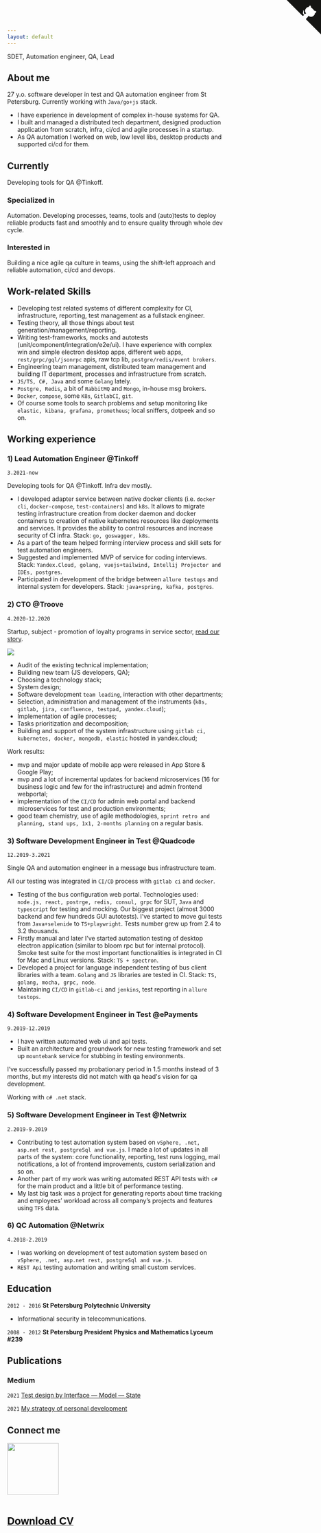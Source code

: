 ```yaml
---
layout: default
---
```

SDET, Automation engineer, QA, Lead

## About me

27 y.o. software developer in test and QA automation engineer from St Petersburg. Currently working with `Java/go+js` stack.

- I have experience in development of complex in-house systems for QA.
- I built and managed a distributed tech department, designed production application from scratch, infra, ci/cd and agile processes in a startup.
- As QA automation I worked on web, low level libs, desktop products and supported ci/cd for them.

<a href="https://telegram.me/eromanov" style="font-size: 0;">
  <i class="ti ti-brand-telegram" style="font-size: 1.5rem; margin: 0.5rem;"></i>
  </a>
<a href="https://www.linkedin.com/in/egor-romanov" style="font-size: 0;">
  <i class="ti ti-brand-linkedin" style="font-size: 1.5rem; margin: 0.5rem;"></i>
</a>
<a href="mailto:egor.romanov@gmail.com" style="font-size: 0;">
  <i class="ti ti-mail" style="font-size: 1.5rem; margin: 0.5rem; color: red;"></i>
</a>

## Currently

Developing tools for QA @Tinkoff.

### Specialized in

Automation. Developing processes, teams, tools and (auto)tests to deploy reliable products fast and smoothly and to ensure quality through whole dev cycle.

### Interested in

Building a nice agile qa culture in teams, using the shift-left approach and reliable automation, ci/cd and devops.

## Work-related Skills

- Developing test related systems of different complexity for CI, infrastructure, reporting, test management as a fullstack engineer.
- Testing theory, all those things about test generation/management/reporting.
- Writing test-frameworks, mocks and autotests (unit/component/integration/e2e/ui). I have experience with complex win and simple electron desktop apps, different web apps, `rest/grpc/gql/jsonrpc` apis, raw tcp lib, `postgre/redis/event brokers`.
- Engineering team management, distributed team management and building IT department, processes and infrastructure from scratch.
- `JS/TS, C#, Java` and some `Golang` lately.
- `Postgre, Redis`, a bit of `RabbitMQ` and `Mongo`, in-house msg brokers.
- `Docker`, `compose`, some `K8s`, `GitlabCI`, `git`.
- Of course some tools to search problems and setup monitoring like `elastic, kibana, grafana, prometheus`; local sniffers, dotpeek and so on.

## Working experience

### 1) Lead Automation Engineer @Tinkoff

`3.2021-now`

Developing tools for QA @Tinkoff. Infra dev mostly.

- I developed adapter service between native docker clients (i.e. `docker cli`, `docker-compose`, `test-containers`) and `k8s`. It allows to migrate testing infrastructure creation from docker daemon and docker containers to creation of native kubernetes resources like deployments and services. It provides the ability to control resources and increase security of CI infra. Stack: `go, goswagger, k8s`.
- As a part of the team helped forming interview process and skill sets for test automation engineers.
- Suggested and implemented MVP of service for coding interviews. Stack: `Yandex.Cloud, golang, vuejs+tailwind, Intellij Projector and IDEs, postgres`.
- Participated in development of the bridge between `allure testops` and internal system for developers. Stack: `java+spring, kafka, postgres`.

### 2) CTO @Troove

`4.2020-12.2020`

Startup, subject - promotion of loyalty programs in service sector,
[read our story](https://vc.ru/tribuna/188450-kak-potratit-15-mln-rubley-neskolko-raz-peredelat-mvp-i-ne-oblazhatsya).

![](https://leonardo.osnova.io/14bd496d-b5f3-52a0-ac0c-9a0f6a4c6302/-/preview/2100/-/format/webp/)

- Audit of the existing technical implementation;
- Building new team (JS developers, QA);
- Choosing a technology stack;
- System design;
- Software development `team leading`, interaction with other departments;
- Selection, administration and management of  the instruments (`k8s, gitlab, jira, confluence, testpad, yandex.cloud`);
- Implementation of agile processes;
- Tasks prioritization and decomposition;
- Building and support of the system infrastructure using `gitlab ci, kubernetes, docker, mongodb, elastic` hosted in yandex.cloud;

Work results:

- mvp and major update of mobile app were released in App Store & Google Play;
- mvp and a lot of incremental updates for backend microservices (16 for business logic and few for the infrastructure) and admin frontend webportal;
- implementation of the `CI/CD` for admin web portal and backend microservices for test and production environments;
- good team chemistry, use of agile methodologies, `sprint retro and planning, stand ups, 1х1, 2-months planning` on a regular basis.

### 3) Software Development Engineer in Test @Quadcode

`12.2019-3.2021`

Single QA and automation engineer in a message bus infrastructure team.

All our testing was integrated in `CI/CD` process with `gitlab ci` and `docker`.

- Testing of the bus configuration web portal. Technologies used: `node.js, react, postrge, redis, consul, grpc` for SUT, `Java` and `typescript` for testing and mocking. Our biggest project (almost 3000 backend and few hundreds GUI autotests). I’ve started to move gui tests from `Java+selenide` to `TS+playwright`. Tests number grew up from 2.4 to 3.2 thousands.
- Firstly manual and later I’ve started automation testing of desktop electron application (similar to bloom rpc but for internal protocol). Smoke test suite for the most important functionalities is integrated in CI for Mac and Linux versions. Stack: `TS + spectron`.
- Developed a project for language independent testing of bus client libraries with a team. `Golang` and `JS` libraries are tested in CI. Stack: `TS, golang, mocha, grpc, node`.
- Maintaining `CI/CD` in `gitlab-ci` and `jenkins`, test reporting in `allure testops`.

### 4) Software Development Engineer in Test @ePayments

`9.2019-12.2019`

- I have written automated web ui and api tests.
- Built an architecture and groundwork for new testing framework and set up `mountebank` service for stubbing in testing environments.

I’ve successfully passed my probationary period in 1.5 months instead of 3 months, but my interests did not match with qa head's vision for qa development.

Working with `c# .net` stack.

### 5) Software Development Engineer in Test @Netwrix

`2.2019-9.2019`

- Contributing to test automation system based on `vSphere, .net, asp.net rest, postgreSql and vue.js`. I made a lot of updates in all parts of the system: core functionality, reporting, test runs logging, mail notifications, a lot of frontend improvements, custom serialization and so on.
- Another part of my work was writing automated REST API tests with `c#` for the main product and a little bit of performance testing.
- My last big task was a project for generating reports about time tracking and employees’ workload across all company’s projects and features using `TFS` data.

### 6) QC Automation @Netwrix

`4.2018-2.2019`

- I was working on development of test automation system based on `vSphere, .net, asp.net rest, postgreSql and vue.js`.
- `REST Api` testing automation and writing small custom services.

## Education

`2012 - 2016`
__St Petersburg Polytechnic University__

- Informational security in telecommunications.

`2008 - 2012`
__St Petersburg President Physics and Mathematics Lyceum #239__

## Publications

<!-- A list is also available [online](https://egor-romanov.medium.com/) -->

### Medium

<a href="https://egor-romanov.medium.com/" style="font-size: 0;">
  <i class="ti ti-brand-medium" style="color: black; font-size: 1.5rem;"></i>
</a>

`2021`
[Test design by Interface — Model — State](https://egor-romanov.medium.com/%D1%82%D0%B5%D1%81%D1%82-%D0%B4%D0%B8%D0%B7%D0%B0%D0%B9%D0%BD-%D0%BC%D0%B5%D1%82%D0%BE%D0%B4%D0%BE%D0%BC-interface-model-state-7fa89c43934d)

`2021`
[My strategy of personal development](https://egor-romanov.medium.com/%D0%BA%D0%B0%D0%BA-%D1%8F-%D1%83%D0%B2%D0%B5%D0%BB%D0%B8%D1%87%D0%B8%D0%BB-%D1%81%D0%B2%D0%BE%D0%B9-%D0%B4%D0%BE%D1%85%D0%BE%D0%B4-%D0%B2-7-%D1%80%D0%B0%D0%B7-%D0%B7%D0%B0-2-5-%D0%B3%D0%BE%D0%B4%D0%B0-81561bf788a6)

## Connect me

<img src="https://avatars.githubusercontent.com/u/58992960?s=400&u=0a367857c290df05eede2230a6af6fceb9fe80d0&v=4" width="120" height="120"/>

<div align="center">
  <a href="https://telegram.me/eromanov" style="font-size: 0;">
    <i class="ti ti-brand-telegram" style="font-size: 2.5rem; margin: 0.5rem;"></i>
  </a>
  <a href="https://github.com/egor-romanov" style="font-size: 0;">
    <i class="ti ti-brand-github" style="color: black; font-size: 2.5rem; margin: 0.5rem;"></i>
  </a>
  <a href="https://www.linkedin.com/in/egor-romanov" style="font-size: 0;">
    <i class="ti ti-brand-linkedin" style="font-size: 2.5rem; margin: 0.5rem;"></i>
  </a>
  <a href="https://egor-romanov.medium.com/" style="font-size: 0;">
    <i class="ti ti-brand-medium" style="color: black; font-size: 2.5rem; margin: 0.5rem;"></i>
  </a>
  <a href="mailto:egor.romanov@gmail.com" style="font-size: 0;">
    <i class="ti ti-mail" style="color: red; font-size: 2.5rem; margin: 0.5rem;"></i>
  </a>
</div>

<div style="margin-top: 3rem;"><a href="https://github.com/egor-romanov/cv/raw/main/evcv.pdf" style="font-size: 0">
    <span style="font-size: 1.5rem;font-family: Montserrat, sans-serif;font-weight: bold;padding-top: 0px;color:black;">Download CV</span>
    <i class="ti ti-file-download" style="font-size: 1.5rem;margin-left: 0.3rem;"></i>
</a></div>

<a href="https://github.com/egor-romanov/cv" class="github-corner"><svg width="80" height="80" viewBox="0 0 250 250" style="fill:#151513; color:#fff; position: absolute; top: 0; border: 0; right: 0;"><path d="M0,0 L115,115 L130,115 L142,142 L250,250 L250,0 Z"></path><path d="M128.3,109.0 C113.8,99.7 119.0,89.6 119.0,89.6 C122.0,82.7 120.5,78.6 120.5,78.6 C119.2,72.0 123.4,76.3 123.4,76.3 C127.3,80.9 125.5,87.3 125.5,87.3 C122.9,97.6 130.6,101.9 134.4,103.2" fill="currentColor" style="transform-origin: 130px 106px;" class="octo-arm"></path><path d="M115.0,115.0 C114.9,115.1 118.7,116.5 119.8,115.4 L133.7,101.6 C136.9,99.2 139.9,98.4 142.2,98.6 C133.8,88.0 127.5,74.4 143.8,58.0 C148.5,53.4 154.0,51.2 159.7,51.0 C160.3,49.4 163.2,43.6 171.4,40.1 C171.4,40.1 176.1,42.5 178.8,56.2 C183.1,58.6 187.2,61.8 190.9,65.4 C194.5,69.0 197.7,73.2 200.1,77.6 C213.8,80.2 216.3,84.9 216.3,84.9 C212.7,93.1 206.9,96.0 205.4,96.6 C205.1,102.4 203.0,107.8 198.3,112.5 C181.9,128.9 168.3,122.5 157.7,114.1 C157.9,116.9 156.7,120.9 152.7,124.9 L141.0,136.5 C139.8,137.7 141.6,141.9 141.8,141.8 Z" fill="currentColor" class="octo-body"></path></svg></a><style>.github-corner:hover .octo-arm{animation:octocat-wave 560ms ease-in-out}@keyframes octocat-wave{0%,100%{transform:rotate(0)}20%,60%{transform:rotate(-25deg)}40%,80%{transform:rotate(10deg)}}@media (max-width:500px){.github-corner:hover .octo-arm{animation:none}.github-corner .octo-arm{animation:octocat-wave 560ms ease-in-out}}</style>
